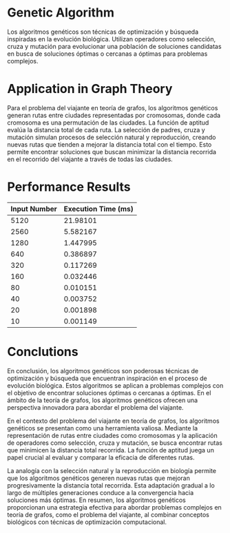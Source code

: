# Genetic Algorithm
Los algoritmos genéticos son técnicas de optimización y búsqueda inspiradas en la evolución biológica. Utilizan operadores como selección, cruza y mutación para evolucionar una población de soluciones candidatas en busca de soluciones óptimas o cercanas a óptimas para problemas complejos. 

# Application in Graph Theory

Para el problema del viajante en teoría de grafos, los algoritmos genéticos generan rutas entre ciudades representadas por cromosomas, donde cada cromosoma es una permutación de las ciudades. La función de aptitud evalúa la distancia total de cada ruta. La selección de padres, cruza y mutación simulan procesos de selección natural y reproducción, creando nuevas rutas que tienden a mejorar la distancia total con el tiempo. Esto permite encontrar soluciones que buscan minimizar la distancia recorrida en el recorrido del viajante a través de todas las ciudades.

# Performance Results

| Input Number | Execution Time (ms) |
|--------------|---------------------|
| 5120         | 21.98101            |
| 2560         | 5.582167            |
| 1280         | 1.447995            |
| 640          | 0.386897            |
| 320          | 0.117269            |
| 160          | 0.032446            |
| 80           | 0.010151            |
| 40           | 0.003752            |
| 20           | 0.001898            |
| 10           | 0.001149            |

# Conclutions
En conclusión, los algoritmos genéticos son poderosas técnicas de optimización y búsqueda que encuentran inspiración en el proceso de evolución biológica. Estos algoritmos se aplican a problemas complejos con el objetivo de encontrar soluciones óptimas o cercanas a óptimas. En el ámbito de la teoría de grafos, los algoritmos genéticos ofrecen una perspectiva innovadora para abordar el problema del viajante.

En el contexto del problema del viajante en teoría de grafos, los algoritmos genéticos se presentan como una herramienta valiosa. Mediante la representación de rutas entre ciudades como cromosomas y la aplicación de operadores como selección, cruza y mutación, se busca encontrar rutas que minimicen la distancia total recorrida. La función de aptitud juega un papel crucial al evaluar y comparar la eficacia de diferentes rutas.

La analogía con la selección natural y la reproducción en biología permite que los algoritmos genéticos generen nuevas rutas que mejoran progresivamente la distancia total recorrida. Esta adaptación gradual a lo largo de múltiples generaciones conduce a la convergencia hacia soluciones más óptimas. En resumen, los algoritmos genéticos proporcionan una estrategia efectiva para abordar problemas complejos en teoría de grafos, como el problema del viajante, al combinar conceptos biológicos con técnicas de optimización computacional.